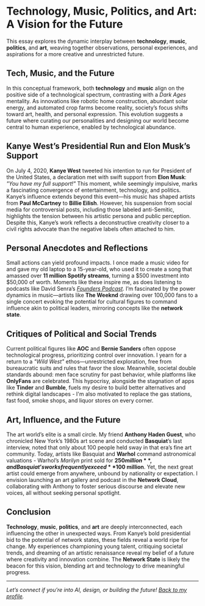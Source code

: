 # Technology, Music, Politics, and Art: A Vision for the Future

This essay explores the dynamic interplay between **technology**, **music**, **politics**, and **art**, weaving together observations, personal experiences, and aspirations for a more creative and unrestricted future.

## Tech, Music, and the Future

In this conceptual framework, both **technology** and **music** align on the positive side of a technological spectrum, contrasting with a *Dark Ages* mentality. As innovations like robotic home construction, abundant solar energy, and automated crop farms become reality, society’s focus shifts toward art, health, and personal expression. This evolution suggests a future where curating our personalities and designing our world become central to human experience, enabled by technological abundance.

## Kanye West’s Presidential Run and Elon Musk’s Support

On July 4, 2020, **Kanye West** tweeted his intention to run for President of the United States, a declaration met with swift support from **Elon Musk**: *"You have my full support!"* This moment, while seemingly impulsive, marks a fascinating convergence of entertainment, technology, and politics. Kanye’s influence extends beyond this event—his music has shaped artists from **Paul McCartney** to **Billie Eilish**. However, his suspension from social media for controversial posts, including those labeled anti-Semitic, highlights the tension between his artistic persona and public perception. Despite this, Kanye’s work reflects a deconstructive creativity closer to a civil rights advocate than the negative labels often attached to him.

## Personal Anecdotes and Reflections

Small actions can yield profound impacts. I once made a music video for and gave my old laptop to a 15-year-old, who used it to create a song that amassed over **11 million Spotify streams**, turning a $500 investment into $50,000 of worth. Moments like these inspire me, as does listening to podcasts like David Senra’s *[Founders Podcast](https://www.founderspodcast.com/)*. I’m fascinated by the power dynamics in music—artists like **The Weeknd** drawing over 100,000 fans to a single concert evoking the potential for cultural figures to command influence akin to political leaders, mirroring concepts like the **network state**.

## Critiques of Political and Social Trends

Current political figures like **AOC** and **Bernie Sanders** often oppose technological progress, prioritizing control over innovation. I yearn for a return to a *"Wild West"* ethos—unrestricted exploration, free from bureaucratic suits and rules that favor the slow. Meanwhile, societal double standards abound: men face scrutiny for past behavior, while platforms like **OnlyFans** are celebrated. This hypocrisy, alongside the stagnation of apps like **Tinder** and **Bumble**, fuels my desire to build better alternatives and rethink digital landscapes - I'm also motivated to replace the gas stations, fast food, smoke shops, and liquor stores on every corner.

## Art, Influence, and the Future

The art world’s elite is a small circle. My friend **Anthony Haden Guest**, who chronicled New York’s 1980s art scene and conducted **Basquiat**’s last interview, noted that only about 100 people held sway in that era’s fine art community. Today, artists like Basquiat and **Warhol** command astronomical valuations - Warhol’s *Marilyn* print sold for **$250 million**, and Basquiat’s works frequently exceed **$100 million**. Yet, the next great artist could emerge from anywhere, unbound by nationality or expectation. I envision launching an art gallery and podcast in the **Network Cloud**, collaborating with Anthony to foster serious discourse and elevate new voices, all without seeking personal spotlight.

## Conclusion

**Technology**, **music**, **politics**, and **art** are deeply interconnected, each influencing the other in unexpected ways. From Kanye’s bold presidential bid to the potential of network states, these fields reveal a world ripe for change. My experiences championing young talent, critiquing societal trends, and dreaming of an artistic renaissance reveal my belief of a future where creativity and innovation combine. The **Network State** is likely the beacon for this vision, blending art and technology to drive meaningful progress.

---

*Let’s connect if you’re into AI, design, or building the future! [Back to my profile](https://github.com/sailorjacob).*
